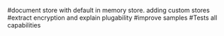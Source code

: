 
#document store with default in memory store. adding custom stores
#extract encryption and explain plugability
#improve samples
#Tests all capabilities

	
	